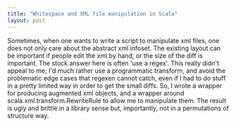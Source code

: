 ```yaml
---
title: "Whitespace and XML file manipulation in Scala"
layout: post
---
```


Sometimes, when one wants to write a script to manipulate xml files, one does not only care about the abstract xml infoset. The existing layout can be important if
people edit the xml by hand, or the size of the diff is important. The stock answer here is often 'use a regex'. This really didn't appeal to me; I'd much rather use a programmatic transform, and avoid the problematic edge cases that regexen cannot catch, even if I had to do stuff in a pretty limited way in order to get the small diffs. So, I wrote a wrapper for producing augmented xml objects, and a wrapper around scala.xml.transform.RewriteRule to allow me to manipulate them. The result is ugly and brittle in a library sense but, importantly, not in a permutations of structure way.
